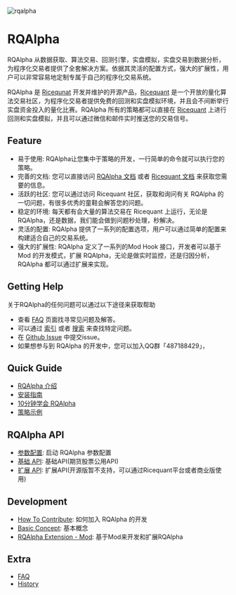 ![rqalpha](https://raw.githubusercontent.com/ricequant/rqalpha/master/docs/source/_static/logo.jpg)

# RQAlpha

RQAlpha 从数据获取、算法交易、回测引擎，实盘模拟，实盘交易到数据分析，为程序化交易者提供了全套解决方案。依据其灵活的配置方式，强大的扩展性，用户可以非常容易地定制专属于自己的程序化交易系统。

RQAlpha 是 [Ricequnat](https://www.ricequant.com) 开发并维护的开源产品，[Ricequant](https://www.ricequant.com) 是一个开放的量化算法交易社区，为程序化交易者提供免费的回测和实盘模拟环境，并且会不间断举行实盘资金投入的量化比赛。RQAlpha 所有的策略都可以直接在 [Ricequant](https://www.ricequant.com) 上进行回测和实盘模拟，并且可以通过微信和邮件实时推送您的交易信号。


## Feature

*   易于使用: RQAlpha让您集中于策略的开发，一行简单的命令就可以执行您的策略。
*   完善的文档: 您可以直接访问 [RQAlpha 文档](http://rqalpha.readthedocs.io/zh_CN/latest/) 或者 [Ricequant 文档](https://www.ricequant.com/api/python/chn) 来获取您需要的信息。
*   活跃的社区: 您可以通过访问 Ricequant 社区，获取和询问有关 RQAlpha 的一切问题，有很多优秀的童鞋会解答您的问题。
*   稳定的环境: 每天都有会大量的算法交易在 Ricequant 上运行，无论是 RQAlpha，还是数据，我们能会做到问题秒处理，秒解决。
*   灵活的配置: RQAlpha 提供了一系列的配置选项，用户可以通过简单的配置来构建适合自己的交易系统。
*   强大的扩展性: RQAlpha 定义了一系列的Mod Hook 接口，开发者可以基于 Mod 的开发模式，扩展 RQAlpha，无论是做实时监控，还是归因分析，RQAlpha 都可以通过扩展来实现。

## Getting Help

关于RQAlpha的任何问题可以通过以下途径来获取帮助

*  查看 [FAQ](http://rqalpha.readthedocs.io/zh_CN/latest/faq.html) 页面找寻常见问题及解答。
*  可以通过 [索引](http://rqalpha.readthedocs.io/zh_CN/latest/genindex.html) 或者 [搜索](http://rqalpha.readthedocs.io/zh_CN/latest/search.html) 来查找特定问题。
*  在 [Github Issue](https://github.com/ricequant/rqalpha/issues) 中提交issue。
*  如果想参与到 RQAlpha 的开发中，您可以加入QQ群「487188429」，

## Quick Guide


*   [RQAlpha 介绍](http://rqalpha.readthedocs.io/zh_CN/latest/intro/overview.html)
*   [安装指南](http://rqalpha.readthedocs.io/zh_CN/latest/intro/install.html)
*   [10分钟学会 RQAlpha](http://rqalpha.readthedocs.io/zh_CN/latest/intro/tutorial.html)
*   [策略示例](http://rqalpha.readthedocs.io/zh_CN/latest/intro/examples.html)

## RQAlpha API

*   [参数配置](http://rqalpha.readthedocs.io/zh_CN/latest/api/config.html): 启动 RQAlpha 参数配置
*   [基础 API](http://rqalpha.readthedocs.io/zh_CN/latest/api/base_api.html): 基础API(期货股票公用API)
*   [扩展 API](http://rqalpha.readthedocs.io/zh_CN/latest/api/extend_api.html): 扩展API(开源版暂不支持，可以通过Ricequant平台或者商业版使用)

## Development

*   [How To Contribute](http://rqalpha.readthedocs.io/zh_CN/latest/development/make_contribute.html): 如何加入 RQAlpha 的开发
*   [Basic Concept](http://rqalpha.readthedocs.io/zh_CN/latest/development/basic_concept.html): 基本概念
*   [RQAlpha Extension - Mod](http://rqalpha.readthedocs.io/zh_CN/latest/development/mod.html): 基于Mod来开发和扩展RQAlpha

## Extra

*   [FAQ](http://rqalpha.readthedocs.io/zh_CN/latest/faq.html)
*   [History](http://rqalpha.readthedocs.io/zh_CN/latest/history.html)
